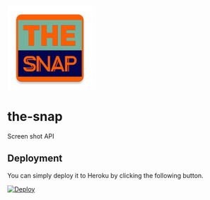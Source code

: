 ![Logo](logo.png)

# the-snap
Screen shot API


## Deployment

You can simply deploy it to Heroku by clicking the following button.

[![Deploy](https://www.herokucdn.com/deploy/button.svg)](https://heroku.com/deploy)